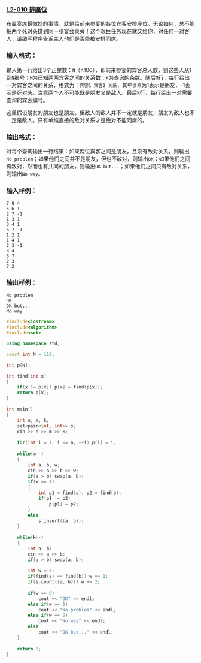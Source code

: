 ### [**L2-010 排座位**](https://pintia.cn/problem-sets/994805046380707840/problems/994805066135879680)



布置宴席最微妙的事情，就是给前来参宴的各位宾客安排座位。无论如何，总不能把两个死对头排到同一张宴会桌旁！这个艰巨任务现在就交给你，对任何一对客人，请编写程序告诉主人他们是否能被安排同席。

### 输入格式：

输入第一行给出3个正整数：`N`（≤100），即前来参宴的宾客总人数，则这些人从1到`N`编号；`M`为已知两两宾客之间的关系数；`K`为查询的条数。随后`M`行，每行给出一对宾客之间的关系，格式为：`宾客1 宾客2 关系`，其中`关系`为1表示是朋友，-1表示是死对头。注意两个人不可能既是朋友又是敌人。最后`K`行，每行给出一对需要查询的宾客编号。

这里假设朋友的朋友也是朋友。但敌人的敌人并不一定就是朋友，朋友的敌人也不一定是敌人。只有单纯直接的敌对关系才是绝对不能同席的。

### 输出格式：

对每个查询输出一行结果：如果两位宾客之间是朋友，且没有敌对关系，则输出`No problem`；如果他们之间并不是朋友，但也不敌对，则输出`OK`；如果他们之间有敌对，然而也有共同的朋友，则输出`OK but...`；如果他们之间只有敌对关系，则输出`No way`。

### 输入样例：

```in
7 8 4
5 6 1
2 7 -1
1 3 1
3 4 1
6 7 -1
1 2 1
1 4 1
2 3 -1
3 4
5 7
2 3
7 2
```

### 输出样例：

```out
No problem
OK
OK but...
No way
```



```cpp
#include<iostream>
#include<algorithm>
#include<set>

using namespace std;

const int N = 110;

int p[N];

int find(int x)
{
    if(x != p[x]) p[x] = find(p[x]);
    return p[x];
}

int main()
{
    int n, m, k;
    set<pair<int, int>> s;
    cin >> n >> m >> k;
    
    for(int i = 1; i <= n; ++i) p[i] = i;
    
    while(m--)
    {
        int a, b, w;
        cin >> a >> b >> w;
        if(a > b) swap(a, b);
        if(w == 1)
        {
            int p1 = find(a), p2 = find(b);
            if(p1 != p2) 
                p[p1] = p2;
        }
        else 
            s.insert({a, b});
    }
    
    while(k--)
    {
        int a, b;
        cin >> a >> b;
        if(a > b) swap(a, b);
        
        int w = 0;
        if(find(a) == find(b)) w += 1;
        if(s.count({a, b})) w += 2;
        
        if(w == 0)
            cout << "OK" << endl;
        else if(w == 1)
            cout << "No problem" << endl;
        else if(w == 2)
            cout << "No way" << endl;
        else 
            cout << "OK but..." << endl;
    }
    
    return 0;
}
```

